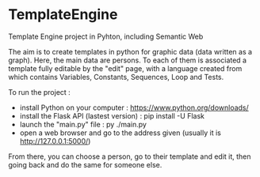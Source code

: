 # TemplateEngine
Template Engine project in Pyhton, including Semantic Web

The aim is to create templates in python for graphic data (data written as a graph). Here, the main data are persons.
To each of them is associated a template fully editable by the "edit" page, with a language created from  which contains
Variables, Constants, Sequences, Loop and Tests.


To run the project :
- install Python on your computer : https://www.python.org/downloads/
- install the Flask API (lastest version) : pip install -U Flask
- launch the "main.py" file : py ./main.py
- open a web browser and go to the address given (usually it is http://127.0.0.1:5000/)

From there, you can choose a person, go to their template and edit it, then going back and do the same for someone else.



